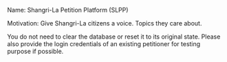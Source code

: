 Name: Shangri-La Petition Platform (SLPP)

Motivation: 
Give Shangri-La citizens a voice. Topics they care about.

You do not need to clear the database or reset it to its original state. Please also provide the login credentials of an existing petitioner for testing purpose if possible.